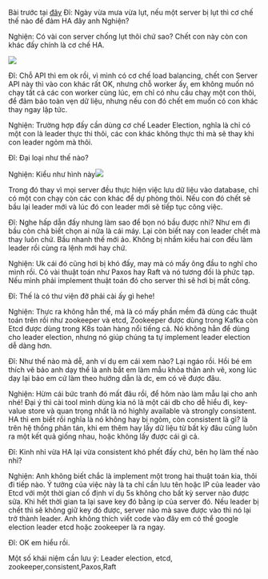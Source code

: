 Bài trước tại [đây](https://viblo.asia/p/di-nghien-code-thuat-van-dap-cach-xay-dung-mot-website-hang-trieu-nguoi-dung-p4-OeVKBrLJKkW)
Đĩ: Ngày vừa mưa vừa lụt, nếu một server bị lụt thì cơ chế thế nào để đảm HA đây anh Nghiện?

Nghiện: Có vài con server chống lụt thôi chứ sao? Chết con này còn con khác đấy chính là cơ chế HA.

![](https://images.viblo.asia/e593562b-c533-4ec1-a876-d444e54cd509.png)


Đĩ: Chỗ API thì em ok rồi, vì mình có cơ chế load balancing, chết con Server API này thì vào con khác rất OK, nhưng chỗ worker ấy, em không muốn nó chạy tất cả các con worker cùng lúc, em chỉ có nhu cầu chạy một con thôi, để đảm bảo toàn vẹn dữ liệu, nhưng nếu con đó chết em muốn có con khác thay ngay lập tức.

Nghiện: Trường hợp đấy cần dùng cơ chế Leader Election, nghĩa là chỉ có một con là leader thực thi thôi, các con khác không thực thi mà sẽ thay khi con leader ngỏm mà thôi.

Đĩ: Đại loại như thế nào?

Nghiện: Kiểu như hình này![](https://images.viblo.asia/054b9951-4195-4d57-8e22-1cc9aab1e68c.png)

Trong đó thay vì mọi server đều thực hiện việc lưu dữ liệu vào database, chỉ có một con chạy còn các con khác để dự phòng thôi. Nếu con đó chết sẽ bầu lại leader mới và lúc đó con leader mới sẽ tiếp tục công việc.

 Đĩ: Nghe hấp dẫn đấy nhưng làm sao để bọn nó bầu được nhỉ? Như em đi bầu còn chả biết chọn ai nữa là cái máy. Lại còn biết nay con leader chết mà thay luôn chứ. Bầu nhanh thế mới ảo. Không bị nhầm kiểu hai con đều làm leader rồi cùng ra lệnh mới hay chứ.
 
 Nghiện: Uk cái đó cũng hơi bị khó đấy, may mà có mấy ông đầu to nghĩ cho mình rồi. Có vài thuật toán như Paxos hay Raft và nó tương đối là phức tạp. Nếu mình phải implement thuật toán đó cho server thì sẽ hơi bị mất công.
 
 Đĩ: Thế là có thư viện đỡ phải cài ấy gì hehe!
 
 Nghiện: Thực ra không hẳn thế, mà là có mấy phần mềm đã dùng các thuật toán trên rồi như zookeeper và etcd, Zookeeper được dùng trong Kafka còn Etcd được dùng trong K8s toàn hàng nổi tiếng cả. Nó không hẳn để dùng cho leader election, nhưng nó giúp chúng ta tự implement leader election dễ dàng hơn. 
 
 Đĩ: Như thế nào mà dễ, anh ví dụ em cái xem nào? Lại ngáo rồi. Hồi bé em thích vẽ bảo anh dạy thế là anh bắt em làm mẫu khỏa thân anh vẽ, xong lúc dạy lại bảo em cứ làm theo hướng dẫn là dc, em có vẽ được đâu.
 
 Nghiện: Hừm cái bức tranh đó mất đâu rồi, để hôm nào làm mẫu lại cho anh nhé! Đại ý thì cài tool mình dùng kia nó là một cái db cho dễ hiểu đi, key-value store và quan trọng nhất là nó highly available và strongly consistent. HA thì em biết rồi nghĩa là nó không hay bị ngỏm, còn consistent là gì? là trên hệ thống phân tán, khi em thêm hay lấy dữ liệu từ bất kỳ đâu cũng luôn ra một kết quả giống nhau, hoặc không lấy được cái gì cả. 
 
 Đĩ: Kinh nhỉ vừa HA lại vừa consistent khó phết đấy chứ, bên họ làm thế nào nhỉ?
 
 Nghiện: Anh không biết chắc là implement một trong hai thuật toán kia, thôi đi tiếp nào. Ý tưởng của việc này là ta chỉ cần lưu tên hoặc IP của leader vào Etcd với một thời gian cố định ví dụ 5s không cho bất kỳ server nào được sửa. Khi hết thời gian ta lại save key đó bằng ip của server đó. Nếu leader bị chết thì sẽ không giữ key đó được,  server nào mà save được vào thì nó lại trở thành leader. Anh không thích viết code vào đây em có thể google election leader etcd hoặc zookeeper là ra ngay.
 
 Đĩ: OK em hiểu rồi. 
 
 Một số khái niệm cần lưu ý: Leader election, etcd, zookeeper,consistent,Paxos,Raft